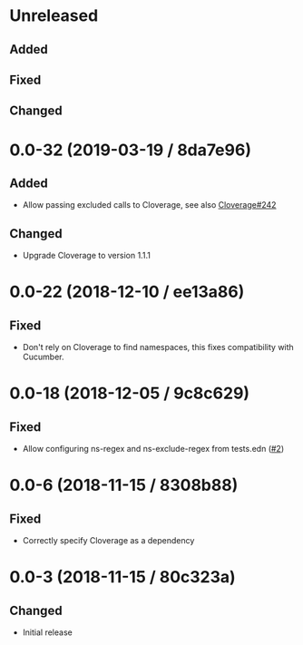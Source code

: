 # Unreleased

## Added

## Fixed

## Changed

# 0.0-32 (2019-03-19 / 8da7e96)

## Added

- Allow passing excluded calls to Cloverage, see also [Cloverage#242](https://github.com/cloverage/cloverage/pull/242)

## Changed

- Upgrade Cloverage to version 1.1.1

# 0.0-22 (2018-12-10 / ee13a86)

## Fixed

- Don't rely on Cloverage to find namespaces, this fixes compatibility with Cucumber.

# 0.0-18 (2018-12-05 / 9c8c629)

## Fixed

- Allow configuring ns-regex and ns-exclude-regex from tests.edn ([#2](https://github.com/lambdaisland/kaocha-cloverage/pull/2))

# 0.0-6 (2018-11-15 / 8308b88)

## Fixed

- Correctly specify Cloverage as a dependency

# 0.0-3 (2018-11-15 / 80c323a)

## Changed

- Initial release
